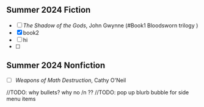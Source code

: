 ## Summer 2024 Fiction
- [ ] *The Shadow of the Gods*, John Gwynne (#Book1 Bloodsworn trilogy )
- [x]  book2 
- [ ] hi
- [ ] 
## Summer 2024 Nonfiction 
- [ ] *Weapons of Math Destruction*, Cathy O'Neil 


//TODO: why bullets? why no /n ??
//TODO: pop up blurb bubble for side menu items